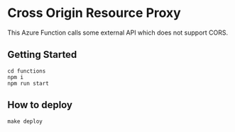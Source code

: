 # Cross Origin Resource Proxy

This Azure Function calls some external API which does not support CORS.

## Getting Started

```console
cd functions
npm i
npm run start
```

## How to deploy

```console
make deploy
```

